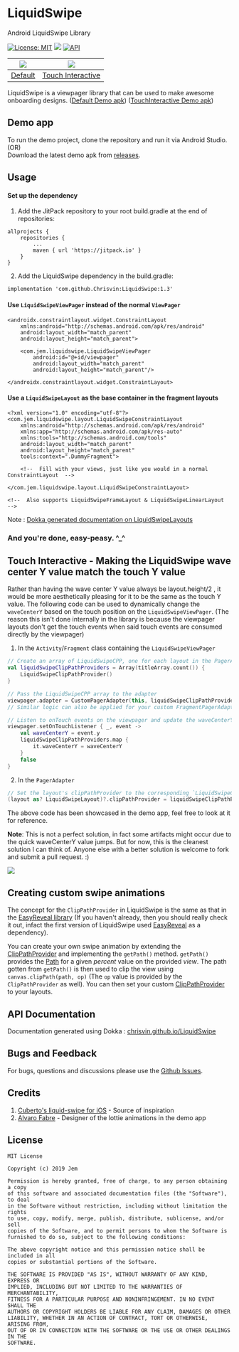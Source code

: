 # LiquidSwipe
 Android LiquidSwipe Library

 [![License: MIT](https://img.shields.io/badge/License-MIT-silver.svg)](https://opensource.org/licenses/MIT) [![](https://jitpack.io/v/Chrisvin/LiquidSwipe.svg)](https://jitpack.io/#Chrisvin/LiquidSwipe) [![API](https://img.shields.io/badge/API-21%2B-blue.svg?style=flat)](https://android-arsenal.com/api?level=21) 

| <img src="./demo%20screenshots/LiquidSwipeDemo.gif"/> | <img src="./demo%20screenshots/LiquidSwipeDemo_Touch_Interactive.gif"/> |
| :-: | :-: |
| [Default](#usage) | [Touch Interactive](#touch-interactive---making-the-liquidswipe-wave-center-y-value-match-the-touch-y-value) |

LiquidSwipe is a viewpager library that can be used to make awesome onboarding designs. ([Default Demo apk](https://github.com/Chrisvin/LiquidSwipe/releases/download/1.1/LiquidSwipeDemo.-.Default.apk)) ([TouchInteractive Demo apk](https://github.com/Chrisvin/LiquidSwipe/releases/download/1.1/LiquidSwipeDemo.-.Touch_Interactive.apk))

## Demo app
To run the demo project, clone the repository and run it via Android Studio.
</br>(OR)
</br>Download the latest demo apk from [releases](https://github.com/Chrisvin/LiquidSwipe/releases).

## Usage
#### Set up the dependency
1. Add the JitPack repository to your root build.gradle at the end of repositories:
```
allprojects {
	repositories {
		...
		maven { url 'https://jitpack.io' }
	}
}
```
2. Add the LiquidSwipe dependency in the build.gradle:
```
implementation 'com.github.Chrisvin:LiquidSwipe:1.3'
```

#### Use `LiquidSwipeViewPager` instead of the normal `ViewPager`
```
<androidx.constraintlayout.widget.ConstraintLayout 
    xmlns:android="http://schemas.android.com/apk/res/android"
    android:layout_width="match_parent"
    android:layout_height="match_parent">

    <com.jem.liquidswipe.LiquidSwipeViewPager
        android:id="@+id/viewpager"
        android:layout_width="match_parent"
        android:layout_height="match_parent"/>

</androidx.constraintlayout.widget.ConstraintLayout>
```

#### Use a `LiquidSwipeLayout` as the base container in the fragment layouts
```
<?xml version="1.0" encoding="utf-8"?>
<com.jem.liquidswipe.layout.LiquidSwipeConstraintLayout
    xmlns:android="http://schemas.android.com/apk/res/android"
    xmlns:app="http://schemas.android.com/apk/res-auto"
    xmlns:tools="http://schemas.android.com/tools"
    android:layout_width="match_parent"
    android:layout_height="match_parent"
    tools:context=".DummyFragment">

    <!--  Fill with your views, just like you would in a normal ConstraintLayout  -->

</com.jem.liquidswipe.layout.LiquidSwipeConstraintLayout>

<!--  Also supports LiquidSwipeFrameLayout & LiquidSwipeLinearLayout  -->
```
Note : [Dokka generated documentation on LiquidSwipeLayouts](https://chrisvin.github.io/LiquidSwipe/com.jem.liquidswipe.layout/)

### And you're done, easy-peasy. ^_^

## Touch Interactive - Making the LiquidSwipe wave center Y value match the touch Y value

Rather than having the wave center Y value always be layout.height/2 , it would be more aesthetically pleasing for it to be the same as the touch Y value. 
The following code can be used to dynamically change the `waveCenterY` based on the touch position on the `LiquidSwipeViewPager`.
(The reason this isn't done internally in the library is because the viewpager layouts don't get the touch events when said touch events are consumed directly by the viewpager)

1. In the `Activity`/`Fragment` class containing the `LiquidSwipeViewPager`
```kotlin
// Create an array of LiquidSwipeCPP, one for each layout in the PagerAdapter
val liquidSwipeClipPathProviders = Array(titleArray.count()) {
    LiquidSwipeClipPathProvider()
}

// Pass the LiquidSwipeCPP array to the adapter
viewpager.adapter = CustomPagerAdapter(this, liquidSwipeClipPathProviders)
// Similar logic can also be applied for your custom FragmentPagerAdapter/FragmentStatePagerAdapter

// Listen to onTouch events on the viewpager and update the waveCenterY value of the LiquidSwipeCPPs
viewpager.setOnTouchListener { _, event ->
    val waveCenterY = event.y
    liquidSwipeClipPathProviders.map {
        it.waveCenterY = waveCenterY
    }
    false
}
```
2. In the `PagerAdapter`
```kotlin
// Set the layout's clipPathProvider to the corresponding `LiquidSwipeClipPathProvider`
(layout as? LiquidSwipeLayout)?.clipPathProvider = liquidSwipeClipPathProviders[position]
```

The above code has been showcased in the demo app, feel free to look at it for reference.

**Note**: 
This is not a perfect solution, in fact some artifacts might occur due to the quick waveCenterY value jumps. 
But for now, this is the cleanest solution I can think of.
Anyone else with a better solution is welcome to fork and submit a pull request. :)

<img src="./demo%20screenshots/LiquidSwipeDemo_Touch_Interactive.gif"/>

## Creating custom swipe animations

The concept for the `ClipPathProvider` in LiquidSwipe is the same as that in the [EasyReveal library](https://github.com/Chrisvin/EasyReveal) (If you haven't already, then you should really check it out, infact the first version of LiquidSwipe used [EasyReveal](https://github.com/Chrisvin/EasyReveal) as a dependency).

You can create your own swipe animation by extending the [ClipPathProvider](https://github.com/Chrisvin/LiquidSwipe/blob/master/liquidswipe/src/main/java/com/jem/liquidswipe/base/ClipPathProvider.kt) and implementing the `getPath()` method. `getPath()` provides the [Path](https://developer.android.com/reference/android/graphics/Path) for a given *percent* value on the provided *view*.  The path gotten from `getPath()` is then used to clip the view using `canvas.clipPath(path, op)` (The `op` value is provided by the `ClipPathProvider` as well). You can then set your custom [ClipPathProvider](https://github.com/Chrisvin/LiquidSwipe/blob/master/liquidswipe/src/main/java/com/jem/liquidswipe/base/ClipPathProvider.kt) to your layouts.

## API Documentation

Documentation generated using Dokka : [chrisvin.github.io/LiquidSwipe](https://chrisvin.github.io/LiquidSwipe/)

## Bugs and Feedback
For bugs, questions and discussions please use the [Github Issues](https://github.com/Chrisvin/LiquidSwipe/issues).

## Credits
1. [Cuberto's liquid-swipe for iOS](https://github.com/Cuberto/liquid-swipe) - Source of inspiration
2. [Alvaro Fabre](https://lottiefiles.com/tomfabre) - Designer of the lottie animations in the demo app

## License
```
MIT License

Copyright (c) 2019 Jem

Permission is hereby granted, free of charge, to any person obtaining a copy
of this software and associated documentation files (the "Software"), to deal
in the Software without restriction, including without limitation the rights
to use, copy, modify, merge, publish, distribute, sublicense, and/or sell
copies of the Software, and to permit persons to whom the Software is
furnished to do so, subject to the following conditions:

The above copyright notice and this permission notice shall be included in all
copies or substantial portions of the Software.

THE SOFTWARE IS PROVIDED "AS IS", WITHOUT WARRANTY OF ANY KIND, EXPRESS OR
IMPLIED, INCLUDING BUT NOT LIMITED TO THE WARRANTIES OF MERCHANTABILITY,
FITNESS FOR A PARTICULAR PURPOSE AND NONINFRINGEMENT. IN NO EVENT SHALL THE
AUTHORS OR COPYRIGHT HOLDERS BE LIABLE FOR ANY CLAIM, DAMAGES OR OTHER
LIABILITY, WHETHER IN AN ACTION OF CONTRACT, TORT OR OTHERWISE, ARISING FROM,
OUT OF OR IN CONNECTION WITH THE SOFTWARE OR THE USE OR OTHER DEALINGS IN THE
SOFTWARE.
```
